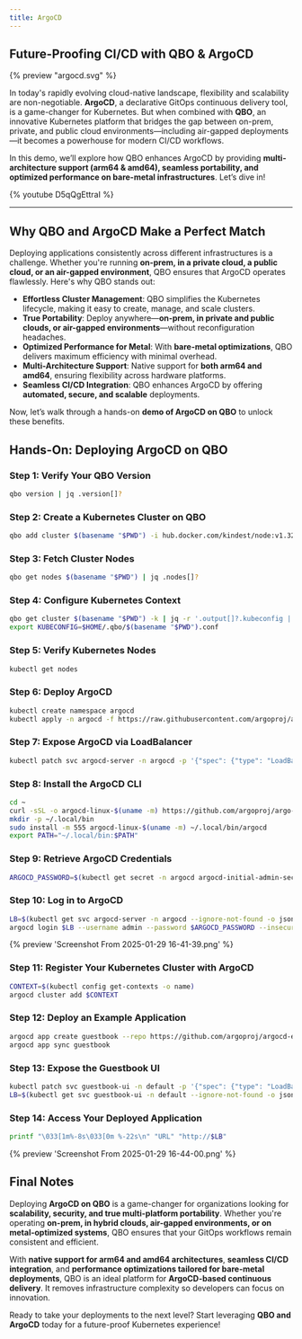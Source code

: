```yaml
---
title: ArgoCD
---
```


## Future-Proofing CI/CD with QBO & ArgoCD

{% preview "argocd.svg" %}

In today's rapidly evolving cloud-native landscape, flexibility and scalability are non-negotiable. **ArgoCD**, a declarative GitOps continuous delivery tool, is a game-changer for Kubernetes. But when combined with **QBO**, an innovative Kubernetes platform that bridges the gap between on-prem, private, and public cloud environments—including air-gapped deployments—it becomes a powerhouse for modern CI/CD workflows.

In this demo, we’ll explore how QBO enhances ArgoCD by providing **multi-architecture support (arm64 & amd64), seamless portability, and optimized performance on bare-metal infrastructures**. Let’s dive in!

{% youtube D5qQgEttraI %}

---

## Why QBO and ArgoCD Make a Perfect Match

Deploying applications consistently across different infrastructures is a challenge. Whether you're running **on-prem, in a private cloud, a public cloud, or an air-gapped environment**, QBO ensures that ArgoCD operates flawlessly. Here's why QBO stands out:

- **Effortless Cluster Management**: QBO simplifies the Kubernetes lifecycle, making it easy to create, manage, and scale clusters.
- **True Portability**: Deploy anywhere—**on-prem, in private and public clouds, or air-gapped environments**—without reconfiguration headaches.
- **Optimized Performance for Metal**: With **bare-metal optimizations**, QBO delivers maximum efficiency with minimal overhead.
- **Multi-Architecture Support**: Native support for **both arm64 and amd64**, ensuring flexibility across hardware platforms.
- **Seamless CI/CD Integration**: QBO enhances ArgoCD by offering **automated, secure, and scalable** deployments.

Now, let’s walk through a hands-on **demo of ArgoCD on QBO** to unlock these benefits.

## Hands-On: Deploying ArgoCD on QBO

### Step 1: Verify Your QBO Version

```bash
qbo version | jq .version[]?
```

### Step 2: Create a Kubernetes Cluster on QBO

```bash
qbo add cluster $(basename "$PWD") -i hub.docker.com/kindest/node:v1.32.0 | jq
```

### Step 3: Fetch Cluster Nodes

```bash
qbo get nodes $(basename "$PWD") | jq .nodes[]?
```

### Step 4: Configure Kubernetes Context

```bash
qbo get cluster $(basename "$PWD") -k | jq -r '.output[]?.kubeconfig | select( . != null)' > $HOME/.qbo/$(basename "$PWD").conf
export KUBECONFIG=$HOME/.qbo/$(basename "$PWD").conf
```

### Step 5: Verify Kubernetes Nodes

```bash
kubectl get nodes
```

### Step 6: Deploy ArgoCD

```bash
kubectl create namespace argocd
kubectl apply -n argocd -f https://raw.githubusercontent.com/argoproj/argo-cd/stable/manifests/install.yaml
```

### Step 7: Expose ArgoCD via LoadBalancer

```bash
kubectl patch svc argocd-server -n argocd -p '{"spec": {"type": "LoadBalancer"}}'
```

### Step 8: Install the ArgoCD CLI

```bash
cd ~
curl -sSL -o argocd-linux-$(uname -m) https://github.com/argoproj/argo-cd/releases/latest/download/argocd-linux-$(uname -m)
mkdir -p ~/.local/bin
sudo install -m 555 argocd-linux-$(uname -m) ~/.local/bin/argocd
export PATH="~/.local/bin:$PATH"
```

### Step 9: Retrieve ArgoCD Credentials

```bash
ARGOCD_PASSWORD=$(kubectl get secret -n argocd argocd-initial-admin-secret -o jsonpath="{.data.password}" | base64 --decode)
```

### Step 10: Log in to ArgoCD

```bash
LB=$(kubectl get svc argocd-server -n argocd --ignore-not-found -o json | jq -r '.spec.externalIPs[0] | select ( . != null)')
argocd login $LB --username admin --password $ARGOCD_PASSWORD --insecure
```

{% preview 'Screenshot From 2025-01-29 16-41-39.png' %}

### Step 11: Register Your Kubernetes Cluster with ArgoCD

```bash
CONTEXT=$(kubectl config get-contexts -o name)
argocd cluster add $CONTEXT
```

### Step 12: Deploy an Example Application

```bash
argocd app create guestbook --repo https://github.com/argoproj/argocd-example-apps.git --path guestbook --dest-server https://kubernetes.default.svc --dest-namespace default
argocd app sync guestbook
```

### Step 13: Expose the Guestbook UI

```bash
kubectl patch svc guestbook-ui -n default -p '{"spec": {"type": "LoadBalancer"}}'
LB=$(kubectl get svc guestbook-ui -n default --ignore-not-found -o json | jq -r '.spec.externalIPs[0] | select ( . != null)')
```

### Step 14: Access Your Deployed Application

```bash
printf "\033[1m%-8s\033[0m %-22s\n" "URL" "http://$LB"
```

{% preview 'Screenshot From 2025-01-29 16-44-00.png' %}

## Final Notes

Deploying **ArgoCD on QBO** is a game-changer for organizations looking for **scalability, security, and true multi-platform portability**. Whether you're operating **on-prem, in hybrid clouds, air-gapped environments, or on metal-optimized systems**, QBO ensures that your GitOps workflows remain consistent and efficient.

With **native support for arm64 and amd64 architectures**, **seamless CI/CD integration**, and **performance optimizations tailored for bare-metal deployments**, QBO is an ideal platform for **ArgoCD-based continuous delivery**. It removes infrastructure complexity so developers can focus on innovation.

Ready to take your deployments to the next level? Start leveraging **QBO and ArgoCD** today for a future-proof Kubernetes experience!
